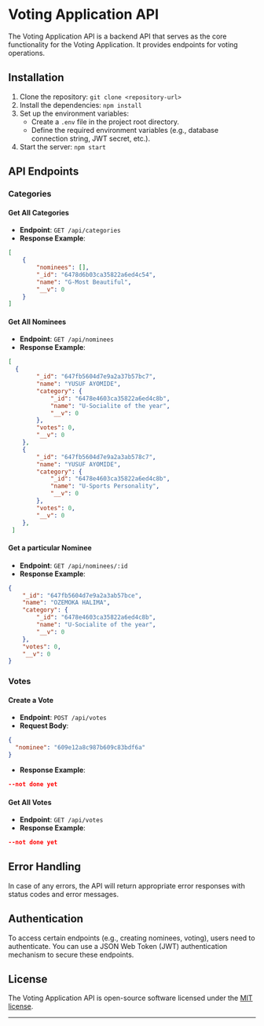# Voting Application API

The Voting Application API is a backend API that serves as the core functionality for the Voting Application. It provides endpoints for voting operations.

## Installation

1. Clone the repository: `git clone <repository-url>`
2. Install the dependencies: `npm install`
3. Set up the environment variables:
   - Create a `.env` file in the project root directory.
   - Define the required environment variables (e.g., database connection string, JWT secret, etc.).
4. Start the server: `npm start`

## API Endpoints

### Categories


#### Get All Categories

- **Endpoint**: `GET /api/categories`
- **Response Example**:

```json
[
    {
        "nominees": [],
        "_id": "6478d6b03ca35822a6ed4c54",
        "name": "G-Most Beautiful",
        "__v": 0
    }
]
```

#### Get All Nominees

- **Endpoint**: `GET /api/nominees`
- **Response Example**:

```json
[
  {
        "_id": "647fb5604d7e9a2a37b57bc7",
        "name": "YUSUF AYOMIDE",
        "category": {
            "_id": "6478e4603ca35822a6ed4c8b",
            "name": "U-Socialite of the year",
            "__v": 0
        },
        "votes": 0,
        "__v": 0
    },
    {
        "_id": "647fb5604d7e9a2a3ab578c7",
        "name": "YUSUF AYOMIDE",
        "category": {
            "_id": "6478e4603ca35822a6ed4c8b",
            "name": "U-Sports Personality",
            "__v": 0
        },
        "votes": 0,
        "__v": 0
    },
 ]
```

#### Get a particular Nominee
- **Endpoint**: `GET /api/nominees/:id`
- **Response Example**:

```json
{
    "_id": "647fb5604d7e9a2a3ab57bce",
    "name": "OZEMOKA HALIMA",
    "category": {
        "_id": "6478e4603ca35822a6ed4c8b",
        "name": "U-Socialite of the year",
        "__v": 0
    },
    "votes": 0,
    "__v": 0
}
```
### Votes

#### Create a Vote

- **Endpoint**: `POST /api/votes`
- **Request Body**:

```json
{
  "nominee": "609e12a8c987b609c83bdf6a"
}
```

- **Response Example**:

```json
--not done yet
```

#### Get All Votes

- **Endpoint**: `GET /api/votes`
- **Response Example**:

```json
--not done yet
```

## Error Handling

In case of any errors, the API will return appropriate error responses with status codes and error messages.

## Authentication

To access certain endpoints (e.g., creating nominees, voting), users need to authenticate. You can use a JSON Web Token (JWT) authentication mechanism to secure these endpoints.

## License

The Voting Application API is open-source software licensed under the [MIT license](LICENSE).

---
